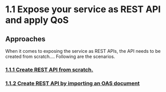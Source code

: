# 1.1 Expose your service as REST API and apply QoS
<scenario description>

## Approaches
When it comes to exposing the service as REST APIs, the API needs to be created from scratch.... Following are the scenarios.

### [1.1.1 Create REST API from scratch.](https://github.com/wso2/product-apim/tree/product-scenarios/product-scenarios/1-manage-public-partner-private-apis/1.1-expose-service-as-rest-api-and-apply-qos/1.1.1-create-rest-api-from-scratch)
### [1.1.2 Create REST API by importing an OAS document]()

